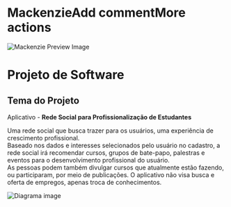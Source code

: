 # MackenzieAdd commentMore actions

![Mackenzie Preview Image](https://plantuml.gitlab-static.net/png/U9obLKrhup0GlUjNY5mANLowLqENbhIK7XP2Itx0L9fq1omfQEHGklI_Lt8SHv7jfTtwOccOz-RDbttD0NneJIF4cRoAZrmsm8pSNOHA5xdc5Zmv-LT8-ODqBTVhXzjqjivWBP-29_kIxcY0cjp0QF_0O7WNFU4A_OQQCPy6xVX6WKP3od7EH3QWnwGijtQ0bNSROYPdWNWYMFlSa0854ma4V0tkb330qbFohkKj14n6GvecibYsdZzH58siF7M49SFT3ctuBufUQgzn87omlUCSSm8DJYNwthVRxoMqYiD4YhQfVZDiIS6T3HxqIFqZgXZAwfbUqTPzKiRD3fgkX_zcX8FR18CsP8cJJEU_ElW3os-dqK_7ZdiNMYxxEG2EfUdNyX4RK6d4JMfilvw7nLpyNCYgwbxzQjLowvXR6hbSNboSB_ATg6Mi8ipubVDKIqP9oOWxdECUpK0KSx3DOAORLijzXuJ8zFQ8glhL7IFDVWzhwN4JFn5MHK2fEmT5n93D7bB5f42CTHUeGp8vw4HluJ-quXaOuxXBD68wqG9O526F9qu7yxIAnt5Be1Ze3SJHLghBHy1qNa9SnwZnP_01gbZVpG00)
# **Projeto de Software**



## **Tema do Projeto**

Aplicativo - **Rede Social para Profissionalização de Estudantes**

Uma rede social que busca trazer para os usuários, uma experiência de crescimento profissional.  
Baseado nos dados e interesses selecionados pelo usuário no cadastro, a rede social irá recomendar cursos, grupos de bate-papo, palestras e eventos para o desenvolvimento profissional do usuário.  
As pessoas podem também divulgar cursos que atualmente estão fazendo, ou participaram, por meio de publicações. O aplicativo não visa busca e oferta de empregos, apenas troca de conhecimentos.

![Diagrama image](https://plantuml.gitlab-static.net/png/U9obLKrhup0GlUjNY5mANLowLqENbhIK7XP2Itx0L9fq1omfQEHGklI_Lt8SHv7jfTtwOccOz-RDbttD0NneJIF4cRoAZrmsm8pSNOHA5xdc5Zmv-LT8-ODqBTVhXzjqjivWBP-29_kIxcY0cjp0QF_0O7WNFU4A_OQQCPy6xVX6WKP3od7EH3QWnwGijtQ0bNSROYPdWNWYMFlSa0854ma4V0tkb330qbFohkKj14n6GvecibYsdZzH58siF7M49SFT3ctuBufUQgzn87omlUCSSm8DJYNwthVRxoMqYiD4YhQfVZDiIS6T3HxqIFqZgXZAwfbUqTPzKiRD3fgkX_zcX8FR18CsP8cJJEU_ElW3os-dqK_7ZdiNMYxxEG2EfUdNyX4RK6d4JMfilvw7nLpyNCYgwbxzQjLowvXR6hbSNboSB_ATg6Mi8ipubVDKIqP9oOWxdECUpK0KSx3DOAORLijzXuJ8zFQ8glhL7IFDVWzhwN4JFn5MHK2fEmT5n93D7bB5f42CTHUeGp8vw4HluJ-quXaOuxXBD68wqG9O526F9qu7yxIAnt5Be1Ze3SJHLghBHy1qNa9SnwZnP_01gbZVpG00)

